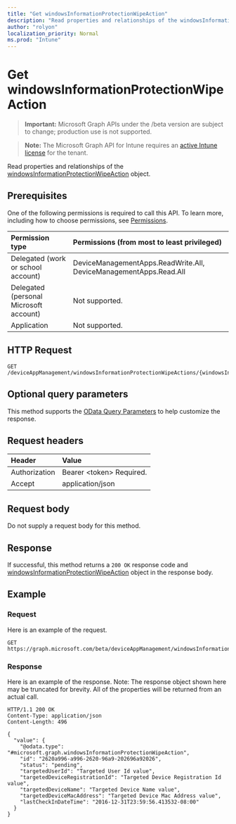 ```yaml
---
title: "Get windowsInformationProtectionWipeAction"
description: "Read properties and relationships of the windowsInformationProtectionWipeAction object."
author: "rolyon"
localization_priority: Normal
ms.prod: "Intune"
---
```


# Get windowsInformationProtectionWipeAction

> **Important:** Microsoft Graph APIs under the /beta version are subject to change; production use is not supported.

> **Note:** The Microsoft Graph API for Intune requires an [active Intune license](https://go.microsoft.com/fwlink/?linkid=839381) for the tenant.

Read properties and relationships of the [windowsInformationProtectionWipeAction](../resources/intune-mam-windowsinformationprotectionwipeaction.md) object.

## Prerequisites
One of the following permissions is required to call this API. To learn more, including how to choose permissions, see [Permissions](/graph/permissions-reference).

|Permission type|Permissions (from most to least privileged)|
|:---|:---|
|Delegated (work or school account)|DeviceManagementApps.ReadWrite.All, DeviceManagementApps.Read.All|
|Delegated (personal Microsoft account)|Not supported.|
|Application|Not supported.|

## HTTP Request
<!-- {
  "blockType": "ignored"
}
-->
``` http
GET /deviceAppManagement/windowsInformationProtectionWipeActions/{windowsInformationProtectionWipeActionId}
```

## Optional query parameters
This method supports the [OData Query Parameters](https://docs.microsoft.com/en-us/graph/query-parameters) to help customize the response.

## Request headers
|Header|Value|
|:---|:---|
|Authorization|Bearer &lt;token&gt; Required.|
|Accept|application/json|

## Request body
Do not supply a request body for this method.

## Response
If successful, this method returns a `200 OK` response code and [windowsInformationProtectionWipeAction](../resources/intune-mam-windowsinformationprotectionwipeaction.md) object in the response body.

## Example

### Request
Here is an example of the request.
``` http
GET https://graph.microsoft.com/beta/deviceAppManagement/windowsInformationProtectionWipeActions/{windowsInformationProtectionWipeActionId}
```

### Response
Here is an example of the response. Note: The response object shown here may be truncated for brevity. All of the properties will be returned from an actual call.
``` http
HTTP/1.1 200 OK
Content-Type: application/json
Content-Length: 496

{
  "value": {
    "@odata.type": "#microsoft.graph.windowsInformationProtectionWipeAction",
    "id": "2620a996-a996-2620-96a9-202696a92026",
    "status": "pending",
    "targetedUserId": "Targeted User Id value",
    "targetedDeviceRegistrationId": "Targeted Device Registration Id value",
    "targetedDeviceName": "Targeted Device Name value",
    "targetedDeviceMacAddress": "Targeted Device Mac Address value",
    "lastCheckInDateTime": "2016-12-31T23:59:56.413532-08:00"
  }
}
```




